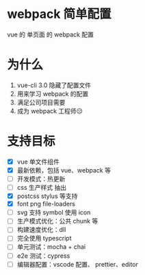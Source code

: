 # webpack 简单配置

vue 的 单页面 的 webpack 配置

# 为什么

1. vue-cli 3.0 隐藏了配置文件
2. 用来学习 webpack 的配置
3. 满足公司项目需要
4. 成为 webpack 工程师:expressionless:

# 支持目标

- [x] vue 单文件组件
- [x] 最新依赖，包括 vue、webpack 等
- [ ] 开发模式：热更新
- [ ] css 生产样式 抽出
- [x] postcss stylus 等支持
- [x] font png file-loaders
- [ ] svg 支持 symbol 使用 icon
- [ ] 生产模式优化：公共 chunk 等
- [ ] 构建速度优化：dll
- [ ] 完全使用 typescript
- [ ] 单元测试：mocha + chai
- [ ] e2e 测试：cypress
- [ ] 编辑器配置：vscode 配置、 prettier、editor

